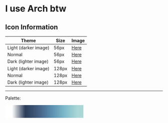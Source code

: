 # I use Arch btw

## Icon Information

| Theme | Size | Image |
|----------|-------------|-------------|
| Light (darker image) | 56px |  [Here](./arch-linux-light-56.png) |
| Normal | 56px | [Here](./arch-linux-normal-56.png) |
| Dark (lighter image) | 56px | [Here](./arch-linux-dark-56.png) |
| Light (darker image) | 128px | [Here](./arch-linux-light-128.png) |
| Normal | 128px | [Here](./arch-linux-normal-128.png) |
| Dark (lighter image) | 128px | [Here](./arch-linux-dark-128.png) |

---

Palette: 

<img src="./arch-palette.png" alt="Arch Palette" width="250" />